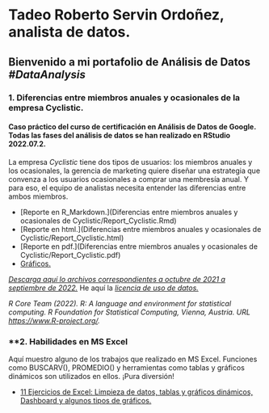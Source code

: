 # Tadeo Roberto Servin Ordoñez, analista de datos.
## Bienvenido a mi portafolio de Análisis de Datos <em>#DataAnalysis</em>

### **1. Diferencias entre miembros anuales y ocasionales de la empresa Cyclistic.**
#### Caso práctico del curso de certificación en Análisis de Datos de Google. Todas las fases del análisis de datos se han realizado en RStudio 2022.07.2.

La empresa *Cyclistic* tiene dos tipos de usuarios: los miembros anuales y los ocasionales, la gerencia de marketing quiere diseñar una estrategia que convenza a los usuarios ocasionales a comprar una membresía anual. Y para eso, el equipo de analistas necesita entender las diferencias entre ambos miembros.

* [Reporte en R_Markdown.](Diferencias entre miembros anuales y ocasionales de Cyclistic/Report_Cyclistic.Rmd)
* [Reporte en html.](Diferencias entre miembros anuales y ocasionales de Cyclistic/Report_Cyclistic.html)
* [Reporte en pdf.](Diferencias entre miembros anuales y ocasionales de Cyclistic/Report_Cyclistic.pdf)
* [Gráficos.](https://github.com/tarso-Pa/tarso-Pa.github.io/tree/main/Diferencias%20entre%20miembros%20anuales%20y%20ocasionales%20de%20Cyclistic/Gr%C3%A1ficos)

*[Descarga aquí lo archivos correspondientes a octubre de 2021 a septiembre de 2022.](https://divvy-tripdata.s3.amazonaws.com/index.html)* He aquí la *[licencia de uso de datos.](https://www.divvybikes.com/data-license-agreement)*

*R Core Team (2022). R: A language and environment for statistical computing. R Foundation*
*for Statistical Computing, Vienna, Austria. URL https://www.R-project.org/.*

### **2. Habilidades en MS Excel
Aquí muestro alguno de los trabajos que realizado en MS Excel. Funciones como BUSCARV(), PROMEDIO() y herramientas como tablas y gráficos dinámicos son utilizados en ellos. ¡Pura diversión!

* [11 Ejercicios de Excel: Limpieza de datos, tablas y gráficos dinámicos, Dashboard y algunos tipos de gráficos.](Excel/11%20Ejercicios_LimpiezaGr%C3%A1ficosDashboard.xlsx)


